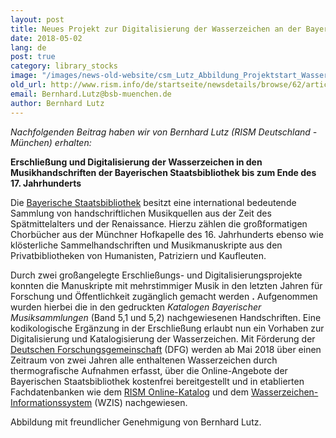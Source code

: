 ```yaml
---
layout: post
title: Neues Projekt zur Digitalisierung der Wasserzeichen an der Bayerischen Staatsbibliothek
date: 2018-05-02
lang: de
post: true
category: library_stocks
image: "/images/news-old-website/csm_Lutz_Abbildung_Projektstart_Wasserzeichen_M_02_95acceb577.jpg"
old_url: http://www.rism.info/de/startseite/newsdetails/browse/62/article/64/new-watermark-digitization-project-at-the-bavarian-state-library.html
email: Bernhard.Lutz@bsb-muenchen.de
author: Bernhard Lutz
---
```


_Nachfolgenden Beitrag haben wir von Bernhard Lutz (RISM Deutschland - München) erhalten:_

**Erschließung und Digitalisierung der Wasserzeichen in den Musikhandschriften der Bayerischen Staatsbibliothek bis zum Ende des 17. Jahrhunderts**

Die [Bayerische Staatsbibliothek](https://www.bsb-muenchen.de/) besitzt eine international bedeutende Sammlung von handschriftlichen Musikquellen aus der Zeit des Spätmittelalters und der Renaissance. Hierzu zählen die großformatigen Chorbücher aus der Münchner Hofkapelle des 16. Jahrhunderts ebenso wie klösterliche Sammelhandschriften und Musikmanuskripte aus den Privatbibliotheken von Humanisten, Patriziern und Kaufleuten.

Durch zwei großangelegte Erschließungs- und Digitalisierungsprojekte konnten die Manuskripte mit mehrstimmiger Musik in den letzten Jahren für Forschung und Öffentlichkeit zugänglich gemacht werden **.** Aufgenommen wurden hierbei die in den gedruckten _Katalogen Bayerischer Musiksammlungen_ (Band 5,1 und 5,2) nachgewiesenen Handschriften. Eine kodikologische Ergänzung in der Erschließung erlaubt nun ein Vorhaben zur Digitalisierung und Katalogisierung der Wasserzeichen. Mit Förderung der [Deutschen Forschungsgemeinschaft](http://www.dfg.de/) (DFG) werden ab Mai 2018 über einen Zeitraum von zwei Jahren alle enthaltenen Wasserzeichen durch thermografische Aufnahmen erfasst, über die Online-Angebote der Bayerischen Staatsbibliothek kostenfrei bereitgestellt und in etablierten Fachdatenbanken wie dem [RISM Online-Katalog](https://opac.rism.info/metaopac/start.do?View=rism) und dem [Wasserzeichen-Informationssystem](https://www.wasserzeichen-online.de/wzis/index.php) (WZIS) nachgewiesen.


Abbildung mit freundlicher Genehmigung von Bernhard Lutz.


